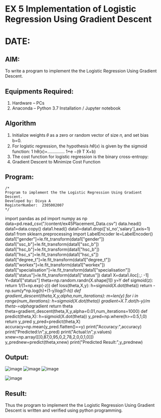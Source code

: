 # EX 5 Implementation of Logistic Regression Using Gradient Descent
# DATE:
## AIM:
To write a program to implement the the Logistic Regression Using Gradient Descent.

## Equipments Required:
1. Hardware – PCs
2. Anaconda – Python 3.7 Installation / Jupyter notebook

## Algorithm
 1. Initialize weights 𝜃 as a zero or random vector of size 𝑛, and set bias b=0.
 2. For logistic regression, the hypothesis ℎ𝜃(𝑥) is given by the sigmoid function: 1 hθ(x)=.............. 1+e −(θ T X+b)
 3. The cost function for logistic regression is the binary cross-entropy:
 4. Gradient Descent to Minimize Cost Function

## Program:
```
/*
Program to implement the the Logistic Regression Using Gradient Descent.
Developed by: Divya A
RegisterNumber:  2305002007
*/
```
 import pandas as pd
 import numpy as np
 data=pd.read_csv("/content/ex45Placement_Data.csv")
 data.head()
 data1=data.copy()
 data1.head()
 data1=data1.drop(['sl_no','salary'],axis=1)
 data1
 from sklearn.preprocessing import LabelEncoder
le=LabelEncoder()
 data1["gender"]=le.fit_transform(data1["gender"])
 data1["ssc_b"]=le.fit_transform(data1["ssc_b"])
 data1["hsc_b"]=le.fit_transform(data1["hsc_b"])
 data1["hsc_s"]=le.fit_transform(data1["hsc_s"])
 data1["degree_t"]=le.fit_transform(data1["degree_t"])
 data1["workex"]=le.fit_transform(data1["workex"])
 data1["specialisation"]=le.fit_transform(data1["specialisation"])
 data1["status"]=le.fit_transform(data1["status"])
 data1
 X=data1.iloc[:,: -1]
 Y=data1["status"]
 theta=np.random.randn(X.shape[1])
 y=Y
 def sigmoid(z):
 return 1/(1+np.exp(-z))
 def loss(theta,X,y):
 h=sigmoid(X.dot(theta))
 return -np.sum(y*np.log(h)+(1-y)*log(1-h))
 def gradient_descent(theta,X,y,alpha,num_iterations):
 m=len(y)
 for i in range(num_iterations):
 h=sigmoid(X.dot(theta))
 gradient=X.T.dot(h-y)/m
 theta-=alpha*gradient
 return theta
 theta=gradient_descent(theta,X,y,alpha=0.01,num_iterations=1000)
 def predict(theta,X):
 h=sigmoid(X.dot(theta))
 y_pred=np.where(h>=0.5,1,0)
 return y_pred
 y_pred=predict(theta,X)
 accuracy=np.mean(y_pred.flatten()==y)
 print("Accuracy:",accuracy)
print("Predicted:\n",y_pred)
 print("Actual:\n",y.values)
 xnew=np.array([[0,87,0,95,0,2,78,2,0,0,1,0]])
 y_prednew=predict(theta,xnew)
 print("Predicted Result:",y_prednew)

## Output:
![image](https://github.com/user-attachments/assets/b9070025-ae6c-4bf4-bb64-25f96ba03998)
![image](https://github.com/user-attachments/assets/836e5443-20b7-4dbe-96a4-4d219bfa4662)
![image](https://github.com/user-attachments/assets/4c78a674-a89e-4b49-b8fc-1b7a07cfe3b3)


![image](https://github.com/user-attachments/assets/06912682-4ec1-42f0-9fb4-18616a5e03d5)

## Result:
Thus the program to implement the the Logistic Regression Using Gradient Descent is written and verified using python programming.

